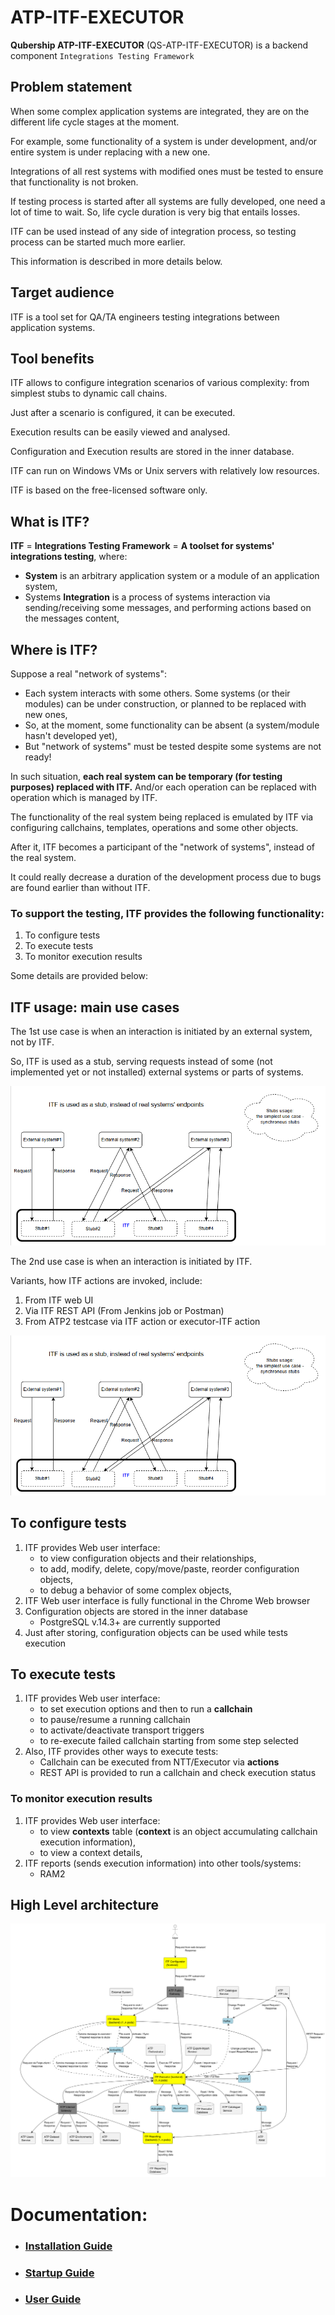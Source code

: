 # ATP-ITF-EXECUTOR

**Qubership ATP-ITF-EXECUTOR** (QS-ATP-ITF-EXECUTOR) is a backend component `Integrations Testing Framework`

## Problem statement
When some complex application systems are integrated, they are on the different life cycle stages at the moment.

For example, some functionality of a system is under development, and/or entire system is under replacing with a new one.

Integrations of all rest systems with modified ones must be tested to ensure that functionality is not broken.

If testing process is started after all systems are fully developed, one need a lot of time to wait. So, life cycle duration is very big that entails losses.

ITF can be used instead of any side of integration process, so testing process can be started much more earlier.

This information is described in more details below.

## Target audience
ITF is a tool set for QA/TA engineers testing integrations between application systems.

## Tool benefits
ITF allows to configure integration scenarios of various complexity: from simplest stubs to dynamic call chains.

Just after a scenario is configured, it can be executed.

Execution results can be easily viewed and analysed.

Configuration and Execution results are stored in the inner database.

ITF can run on Windows VMs or Unix servers with relatively low resources.

ITF is based on the free-licensed software only.

## What is ITF?
**ITF** = **Integrations Testing Framework** = **A toolset for systems' integrations testing**, where:
* **System** is an arbitrary application system or a module of an application system,
* Systems **Integration** is a process of systems interaction via sending/receiving some messages, and performing actions based on the messages content,

## Where is ITF?
Suppose a real "network of systems":
* Each system interacts with some others. Some systems (or their modules) can be under construction, or planned to be replaced with new ones,
* So, at the moment, some functionality can be absent (a system/module hasn't developed yet),
* But "network of systems" must be tested despite some systems are not ready!

In such situation, **each real system can be temporary (for testing purposes) replaced with ITF.** And/or each operation can be replaced with operation which is managed by ITF.

The functionality of the real system being replaced is emulated by ITF via configuring callchains, templates, operations and some other objects.

After it, ITF becomes a participant of the "network of systems", instead of the real system.

It could really decrease a duration of the development process due to bugs are found earlier than without ITF.

### To support the testing, ITF provides the following functionality:
1. To configure tests
2. To execute tests
3. To monitor execution results

Some details are provided below:

## ITF usage: main use cases
The 1st use case is when an interaction is initiated by an external system, not by ITF.

So, ITF is used as a stub, serving requests instead of some (not implemented yet or not installed) external systems or parts of systems.

![](./docs/images/use_case_1st.png)

The 2nd use case is when an interaction is initiated by ITF.

Variants, how ITF actions are invoked, include:

1. From ITF web UI
2. Via ITF REST API (From Jenkins job or Postman)
3. From ATP2 testcase via ITF action or executor-ITF action

![](./docs/images/use_case_1st.png)

## To configure tests
1. ITF provides Web user interface:
   * to view configuration objects and their relationships,
   * to add, modify, delete, copy/move/paste, reorder configuration objects,
   * to debug a behavior of some complex objects,
2. ITF Web user interface is fully functional in the Chrome Web browser
3. Configuration objects are stored in the inner database
   * PostgreSQL v.14.3+ are currently supported
4. Just after storing, configuration objects can be used while tests execution

## To execute tests
1. ITF provides Web user interface:
   * to set execution options and then to run a **callchain**
   * to pause/resume a running callchain
   * to activate/deactivate transport triggers
   * to re-execute failed callchain starting from some step selected
2. Also, ITF provides other ways to execute tests:
   * Callchain can be executed from NTT/Executor via **actions**
   * REST API is provided to run a callchain and check execution status

### To monitor execution results
1. ITF provides Web user interface:
   * to view **contexts** table (**context** is an object accumulating callchain execution information),
   * to view a context details,
2. ITF reports (sends execution information) into other tools/systems:
   * RAM2

## High Level architecture

![](./docs/images/high_level_architecture.png)

# Documentation:

* ### [Installation Guide](./docs/installation-guide.md)
* ### [Startup Guide](./docs/startup-guide.md)
* ### [User Guide](./docs/user-guide.md)

